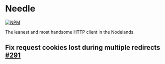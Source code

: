 Needle
======

[![NPM](https://nodei.co/npm/needle.png)](https://nodei.co/npm/needle/)

The leanest and most handsome HTTP client in the Nodelands.

## Fix request cookies lost during multiple redirects [#291](https://github.com/tomas/needle/pull/291)  
